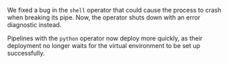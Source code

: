 We fixed a bug in the `shell` operator that could cause the process to crash
when breaking its pipe. Now, the operator shuts down with an error diagnostic
instead.

Pipelines with the `python` operator now deploy more quickly, as their
deployment no longer waits for the virtual environment to be set up
successfully.
